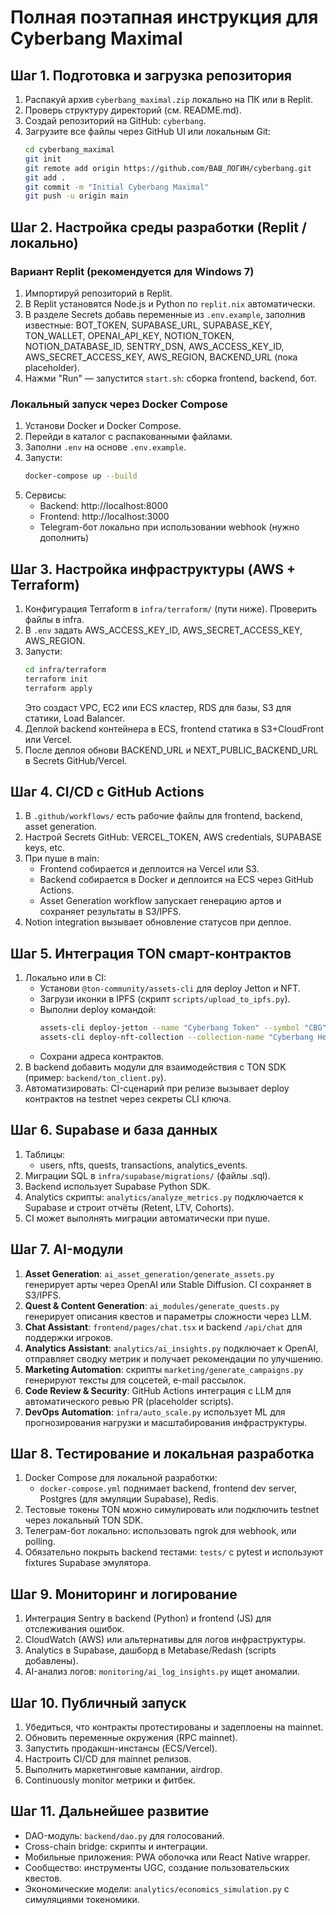 # Полная поэтапная инструкция для Cyberbang Maximal

## Шаг 1. Подготовка и загрузка репозитория
1. Распакуй архив `cyberbang_maximal.zip` локально на ПК или в Replit.
2. Проверь структуру директорий (см. README.md).
3. Создай репозиторий на GitHub: `cyberbang`.
4. Загрузите все файлы через GitHub UI или локальным Git:
   ```bash
   cd cyberbang_maximal
   git init
   git remote add origin https://github.com/ВАШ_ЛОГИН/cyberbang.git
   git add .
   git commit -m "Initial Cyberbang Maximal"
   git push -u origin main
   ```

## Шаг 2. Настройка среды разработки (Replit / локально)
### Вариант Replit (рекомендуется для Windows 7)
1. Импортируй репозиторий в Replit.
2. В Replit установятся Node.js и Python по `replit.nix` автоматически.
3. В разделе Secrets добавь переменные из `.env.example`, заполнив известные: BOT_TOKEN, SUPABASE_URL, SUPABASE_KEY, TON_WALLET, OPENAI_API_KEY, NOTION_TOKEN, NOTION_DATABASE_ID, SENTRY_DSN, AWS_ACCESS_KEY_ID, AWS_SECRET_ACCESS_KEY, AWS_REGION, BACKEND_URL (пока placeholder).
4. Нажми "Run" — запустится `start.sh`: сборка frontend, backend, бот.

### Локальный запуск через Docker Compose
1. Установи Docker и Docker Compose.
2. Перейди в каталог с распакованными файлами.
3. Заполни `.env` на основе `.env.example`.
4. Запусти:
   ```bash
   docker-compose up --build
   ```
5. Сервисы:
   - Backend: http://localhost:8000
   - Frontend: http://localhost:3000
   - Telegram-бот локально при использовании webhook (нужно дополнить)

## Шаг 3. Настройка инфраструктуры (AWS + Terraform)
1. Конфигурация Terraform в `infra/terraform/` (пути ниже). Проверить файлы в infra.
2. В `.env` задать AWS_ACCESS_KEY_ID, AWS_SECRET_ACCESS_KEY, AWS_REGION.
3. Запусти:
   ```bash
   cd infra/terraform
   terraform init
   terraform apply
   ```
   Это создаст VPC, EC2 или ECS кластер, RDS для базы, S3 для статики, Load Balancer.
4. Деплой backend контейнера в ECS, frontend статика в S3+CloudFront или Vercel. 
5. После деплоя обнови BACKEND_URL и NEXT_PUBLIC_BACKEND_URL в Secrets GitHub/Vercel.

## Шаг 4. CI/CD с GitHub Actions
1. В `.github/workflows/` есть рабочие файлы для frontend, backend, asset generation.
2. Настрой Secrets GitHub: VERCEL_TOKEN, AWS credentials, SUPABASE keys, etc.
3. При пуше в main:
   - Frontend собирается и деплоится на Vercel или S3.
   - Backend собирается в Docker и деплоится на ECS через GitHub Actions.
   - Asset Generation workflow запускает генерацию артов и сохраняет результаты в S3/IPFS.
4. Notion integration вызывает обновление статусов при деплое.

## Шаг 5. Интеграция TON смарт-контрактов
1. Локально или в CI:
   - Установи `@ton-community/assets-cli` для deploy Jetton и NFT.
   - Загрузи иконки в IPFS (скрипт `scripts/upload_to_ipfs.py`).
   - Выполни deploy командой:
     ```bash
     assets-cli deploy-jetton --name "Cyberbang Token" --symbol "CBG" --icon <IPFS_URL>
     assets-cli deploy-nft-collection --collection-name "Cyberbang Heroes" --metadata <IPFS metadata>
     ```
   - Сохрани адреса контрактов.
2. В backend добавить модули для взаимодействия с TON SDK (пример: `backend/ton_client.py`).
3. Автоматизировать: CI-сценарий при релизе вызывает deploy контрактов на testnet через секреты CLI ключа.

## Шаг 6. Supabase и база данных
1. Таблицы:
   - users, nfts, quests, transactions, analytics_events.
2. Миграции SQL в `infra/supabase/migrations/` (файлы .sql).
3. Backend использует Supabase Python SDK.
4. Analytics скрипты: `analytics/analyze_metrics.py` подключается к Supabase и строит отчёты (Retent, LTV, Cohorts).
5. CI может выполнять миграции автоматически при пуше.

## Шаг 7. AI-модули
1. **Asset Generation**: `ai_asset_generation/generate_assets.py` генерирует арты через OpenAI или Stable Diffusion. CI сохраняет в S3/IPFS.
2. **Quest & Content Generation**: `ai_modules/generate_quests.py` генерирует описания квестов и параметры сложности через LLM.
3. **Chat Assistant**: `frontend/pages/chat.tsx` и backend `/api/chat` для поддержки игроков.
4. **Analytics Assistant**: `analytics/ai_insights.py` подключает к OpenAI, отправляет сводку метрик и получает рекомендации по улучшению.
5. **Marketing Automation**: скрипты `marketing/generate_campaigns.py` генерируют тексты для соцсетей, e-mail рассылок.
6. **Code Review & Security**: GitHub Actions интеграция с LLM для автоматического ревью PR (placeholder scripts).
7. **DevOps Automation**: `infra/auto_scale.py` использует ML для прогнозирования нагрузки и масштабирования инфраструктуры.

## Шаг 8. Тестирование и локальная разработка
1. Docker Compose для локальной разработки:
   - `docker-compose.yml` поднимает backend, frontend dev server, Postgres (для эмуляции Supabase), Redis.
2. Тестовые токены TON можно симулировать или подключить testnet через локальный TON SDK.
3. Телеграм-бот локально: использовать ngrok для webhook, или polling.
4. Обязательно покрыть backend тестами: `tests/` с pytest и используют fixtures Supabase эмулятора.

## Шаг 9. Мониторинг и логирование
1. Интеграция Sentry в backend (Python) и frontend (JS) для отслеживания ошибок.
2. CloudWatch (AWS) или альтернативы для логов инфраструктуры.
3. Analytics в Supabase, дашборд в Metabase/Redash (scripts добавлены).
4. AI-анализ логов: `monitoring/ai_log_insights.py` ищет аномалии.

## Шаг 10. Публичный запуск
1. Убедиться, что контракты протестированы и задеплоены на mainnet.
2. Обновить переменные окружения (RPC mainnet).
3. Запустить продакшн-инстансы (ECS/Vercel).
4. Настроить CI/CD для mainnet релизов.
5. Выполнить маркетинговые кампании, airdrop.
6. Continuously monitor метрики и фитбек.

## Шаг 11. Дальнейшее развитие
- DAO-модуль: `backend/dao.py` для голосований.
- Cross-chain bridge: скрипты и интеграции.
- Мобильные приложения: PWA оболочка или React Native wrapper.
- Сообщество: инструменты UGC, создание пользовательских квестов.
- Экономические модели: `analytics/economics_simulation.py` с симуляциями токеномики.
